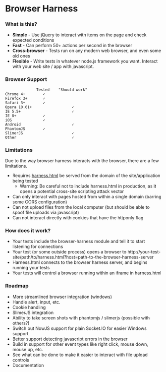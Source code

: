 Browser Harness
===============

### What is this?

* **Simple** - Use jQuery to interact with items on the page and check expected conditions
* **Fast** - Can perform 50+ actions per second in the browser
* **Cross-browser** - Tests run on any modern web browser, and even some old ones
* **Flexible** - Write tests in whatever node.js framework you want. Interact with your web site / app with javascript.

### Browser Support

```
              Tested    "Should work"
Chrome 4+        ✓
Firefox 3+       ✓
Safari 3+        ✓
Opera 10.61+                  ✓
IE 5.5+                       ✓
IE 8+            ✓
iOS              ✓
Android                       ✓
PhantomJS        ✓
SlimerJS                      ✓
Other                         ✓
```

### Limitations

Due to the way browser harness interacts with the browser, there are a few limitations.

* Requires [harness.html](https://github.com/scriby/browser-harness/blob/master/client/harness.html) be served from the domain of the site/application being tested
    * Warning: Be careful not to include harness.html in production, as it opens a potential cross-site scripting attack vector
* Can only interact with pages hosted from within a single domain (barring some CORS configuration)
* Can not upload files from the local computer (but should be able to spoof file uploads via javascript)
* Can not interact directly with cookies that have the httponly flag

### How does it work?

* Your tests include the browser-harness module and tell it to start listening for connections
* Your test (or some outside process) opens a browser to http://your-test-site/path/to/harness.html?host=path-to-the-browser-harness-server
* Harness.html connects to the browser harness server, and begins running your tests
* Your tests will control a browser running within an iframe in harness.html

### Roadmap


* More streamlined browser integration (windows)
* Handle alert, input, etc.
* Cookie handling
* SlimerJS integration
* Ability to take screen shots with phantomjs / slimerjs (possible with others?)
* Switch out NowJS support for plain Socket.IO for easier Windows support
* Better support detecting javascript errors in the browser
* Build in support for other event types like right click, mouse down, mouse up, etc.
* See what can be done to make it easier to interact with file upload controls
* Documentation